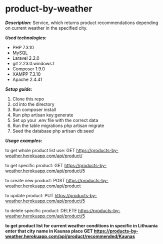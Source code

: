 # product-by-weather

***Description:***
Service, which returns product recommendations depending on current weather in the specified city.

***Used technologies:***
* PHP 7.3.10
* MySQL
* Laravel 2.2.0
* git 2.23.0.windows.1
* Composer 1.9.0
* XAMPP 7.3.10
* Apache 2.4.41

***Setup guide:***

1. Clone this repo
2. cd into the directory
3. Run composer install
4. Run php artisan key:generate
5. Set up your .env file with the correct data
6. Run the table migrations php artisan migrate
7. Seed the database php artisan db:seed

***Usage examples:***

to get whole product list use:
GET https://products-by-weather.herokuapp.com/api/product/

to get specific product:
GET https://products-by-weather.herokuapp.com/api/product/5

to create new product:
POST https://products-by-weather.herokuapp.com/api/product

to update product:
PUT https://products-by-weather.herokuapp.com/api/product/5

to delete specific product:
DELETE https://products-by-weather.herokuapp.com/api/product/5

**to get product list for current weather conditions in specific in Lithuania enter that city name in Kaunas place 
GET https://products-by-weather.herokuapp.com/api/product/recommended/Kaunas**
